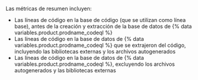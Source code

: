 Las métricas de resumen incluyen:

- Las líneas de código en la base de código (que se utilizan como línea base), antes de la creación y extracción de la base de datos de {% data variables.product.prodname_codeql %}
- Las líneas de código en la base de datos de {% data variables.product.prodname_codeql %} que se extrajeron del código, incluyendo las bibliotecas externas y los archivos autogenerados
- Las líneas de código en la base de datos de {% data variables.product.prodname_codeql %}, excluyendo los archivos autogenerados y las bibliotecas externas
